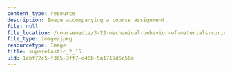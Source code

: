 ```yaml
---
content_type: resource
description: Image accompanying a course assignment.
file: null
file_location: /coursemedia/3-22-mechanical-behavior-of-materials-spring-2008/1abf72c5f3653ff7c40b5a1719d6c56a_superelastic_2_15.jpg
file_type: image/jpeg
resourcetype: Image
title: superelastic_2_15
uid: 1abf72c5-f365-3ff7-c40b-5a1719d6c56a
---
```

